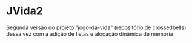 # JVida2
Segunda versão do projeto "jogo-da-vida" (repositório de crossedbells) dessa vez com a adição de listas e alocação dinâmica de memória
